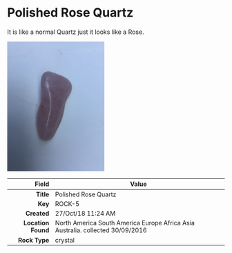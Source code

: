 # Polished Rose Quartz
It is like a normal Quartz just it looks like a Rose.
 


<img height="300px" src="10007.jpg"/>

|       Field | Value                   |
|------------:|-------------------------|
|   **Title** | Polished Rose Quartz |
|     **Key** | ROCK-5 |
| **Created** | 27/Oct/18 11:24 AM |
| **Location Found** | North America South America Europe Africa Asia Australia. collected 30/09/2016 |
| **Rock Type** | crystal |

        
